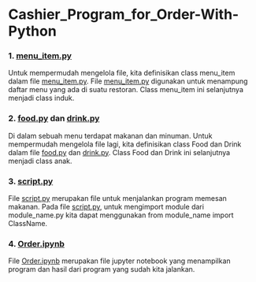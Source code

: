 # Cashier_Program_for_Order-With-Python

### 1. [menu_item.py](https://github.com/arinr/Cashier_Program_for_Order-With-Python/blob/0292922aa08c7982e66db025817a83a4871d11cd/menu_item.py)

Untuk mempermudah mengelola file, kita definisikan class menu_item dalam file [menu_item.py](https://github.com/arinr/Cashier_Program_for_Order-With-Python/blob/0292922aa08c7982e66db025817a83a4871d11cd/menu_item.py). File [menu_item.py](https://github.com/arinr/Cashier_Program_for_Order-With-Python/blob/0292922aa08c7982e66db025817a83a4871d11cd/menu_item.py) digunakan untuk menampung daftar menu yang ada di suatu restoran. Class menu_item ini selanjutnya menjadi class induk.

### 2. [food.py](https://github.com/arinr/Cashier_Program_for_Order-With-Python/blob/0292922aa08c7982e66db025817a83a4871d11cd/food.py) dan [drink.py](https://github.com/arinr/Cashier_Program_for_Order-With-Python/blob/0292922aa08c7982e66db025817a83a4871d11cd/drink.py)

Di dalam sebuah menu terdapat makanan dan minuman. Untuk mempermudah mengelola file lagi, kita definisikan class Food dan Drink dalam file [food.py](https://github.com/arinr/Cashier_Program_for_Order-With-Python/blob/0292922aa08c7982e66db025817a83a4871d11cd/food.py) dan [drink.py](https://github.com/arinr/Cashier_Program_for_Order-With-Python/blob/0292922aa08c7982e66db025817a83a4871d11cd/drink.py). Class Food dan Drink ini selanjutnya menjadi class anak.

### 3. [script.py](https://github.com/arinr/Cashier_Program_for_Order-With-Python/blob/0292922aa08c7982e66db025817a83a4871d11cd/script.py)
File [script.py](https://github.com/arinr/Cashier_Program_for_Order-With-Python/blob/0292922aa08c7982e66db025817a83a4871d11cd/script.py) merupakan file untuk menjalankan program memesan makanan. Pada file [script.py](https://github.com/arinr/Cashier_Program_for_Order-With-Python/blob/0292922aa08c7982e66db025817a83a4871d11cd/script.py), untuk mengimport module dari module_name.py kita dapat menggunakan from module_name import ClassName.

### 4. [Order.ipynb](https://github.com/arinr/Cashier_Program_for_Order-With-Python/blob/0292922aa08c7982e66db025817a83a4871d11cd/Order.ipynb)
File [Order.ipynb](https://github.com/arinr/Cashier_Program_for_Order-With-Python/blob/0292922aa08c7982e66db025817a83a4871d11cd/Order.ipynb) merupakan file jupyter notebook yang menampilkan program dan hasil dari program yang sudah kita jalankan.
